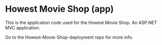 # Howest Movie Shop (app)

This is the application code used for the Howest Movie Shop. An ASP.NET MVC application.

Go to the Howest-Movie-Shop-deployment repo for more info.